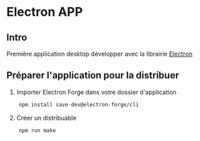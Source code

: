 # Electron APP

## Intro

Première application desktop développer avec la librairie <a href="https://www.electronjs.org" target="_blank">Electron</a>

## Préparer l'application pour la distribuer

1. Importer Electron Forge dans votre dossier d'application

```sh
    npm install save-dev@electron-forge/cli
```

2. Créer un distribuable

```sh
    npm run make
```